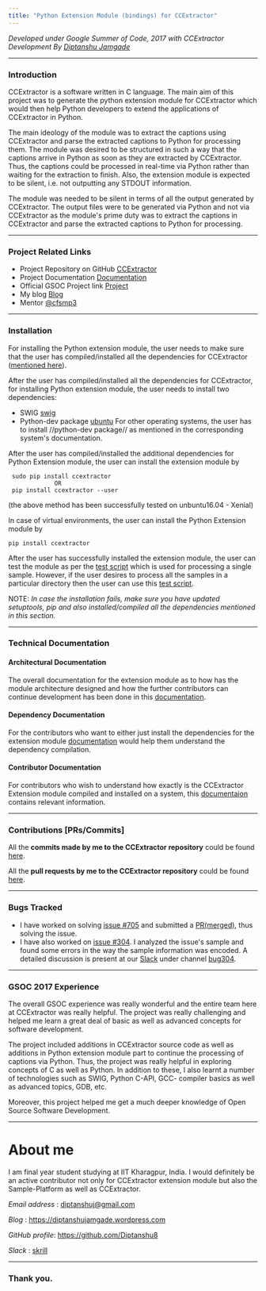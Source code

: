 ```yaml
---
title: "Python Extension Module (bindings) for CCExtractor"
---
```


*Developed under Google Summer of Code, 2017 with CCExtractor Development By [Diptanshu Jamgade](https://github.com/Diptanshu8)*

------------------------------------------------------------------------

### Introduction

CCExtractor is a software written in C language. The main aim of this
project was to generate the python extension module for CCExtractor
which would then help Python developers to extend the applications of
CCExtractor in Python.

The main ideology of the module was to extract the captions using
CCExtractor and parse the extracted captions to Python for processing
them. The module was desired to be structured in such a way that the
captions arrive in Python as soon as they are extracted by CCExtractor.
Thus, the captions could be processed in real-time via Python rather
than waiting for the extraction to finish. Also, the extension module is
expected to be silent, i.e. not outputting any STDOUT information.

The module was needed to be silent in terms of all the output generated
by CCExtractor. The output files were to be generated via Python and not
via CCExtractor as the module's prime duty was to extract the captions
in CCExtractor and parse the extracted captions to Python for
processing.

------------------------------------------------------------------------

### Project Related Links

 * Project Repository on GitHub [CCExtractor](https://github.com/CCExtractor/ccextractor)
 * Project Documentation [Documentation](/public/gsoc/python_extension_module_technical_documentation_gsoc_17)
 * Official GSOC Project link [Project](https://summerofcode.withgoogle.com/projects/#6123526338641920)
 * My blog [Blog](https://diptanshujamgade.wordpress.com/)
 * Mentor [@cfsmp3](https://github.com/cfsmp3)

------------------------------------------------------------------------

### Installation

For installing the Python extension module, the user needs to make sure
that the user has compiled/installed all the dependencies for
CCExtractor ([mentioned here](https://github.com/CCExtractor/ccextractor#debianubuntu)).

After the user has compiled/installed all the dependencies for
CCExtractor, for installing Python extension module, the user needs to
install two dependencies:

 - SWIG [swig](http://www.swig.org/download.html)
 - Python-dev package [ubuntu](https://packages.ubuntu.com/trusty/python-dev)
   For other operating systems, the user has to install //python-dev package// as mentioned in the corresponding  system's documentation.
   

After the user has compiled/installed the additional dependencies for
Python Extension module, the user can install the extension module by

```
 sudo pip install ccextractor
             OR
 pip install ccextractor --user
```

(the above method has been successfully tested on unbuntu16.04 - Xenial)

In case of virtual environments, the user can install the Python
Extension module by

`pip install ccextractor`
 

After the user has successfully installed the extension module, the user
can test the module as per the [test script](https://github.com/CCExtractor/ccextractor/blob/master/api/api_testing.py)
which is used for processing a single sample. However, if the user
desires to process all the samples in a particular directory then the
user can use this [test script](https://github.com/CCExtractor/ccextractor/blob/master/api/recursive_tester.py).

NOTE: *In case the installation fails, make sure you have updated setuptools, pip and also installed/compiled all the dependencies mentioned in this section.*

------------------------------------------------------------------------

### Technical Documentation

#### Architectural Documentation

The overall documentation for the extension module as to how has the
module architecture designed and how the further contributors can
continue development has been done in this
[documentation](/public/gsoc/python_extension_module_technical_documentation_gsoc_17).

#### Dependency Documentation

For the contributors who want to either just install the dependencies
for the extension module
[documentation](/public/gsoc/python_extension_module_compilation_documentation_gsoc_17)
would help them understand the dependency compilation.

#### Contributor Documentation

For contributors who wish to understand how exactly is the CCExtractor
Extension module compiled and installed on a system, this
[documentaion](/public/gsoc/python_extension_module_compilation_documentation_gsoc_17)
contains relevant information.

------------------------------------------------------------------------

### Contributions [PRs/Commits]

All the **commits made by me to the CCExtractor repository** could
be found
[here](https://github.com/CCExtractor/ccextractor/commits/master?author=Diptanshu8).

All the **pull requests by me to the CCExtractor repository** could
be found
[here](https://github.com/CCExtractor/ccextractor/pulls?q=is%3Apr+author%3ADiptanshu8+is%3Aclosed).

------------------------------------------------------------------------

### Bugs Tracked

 * I have worked on solving [issue #705](https://github.com/CCExtractor/ccextractor/issues/705) and submitted a [PR(merged)](https://github.com/CCExtractor/ccextractor/pull/721), thus solving the issue.
 * I have also worked on [issue #304](https://github.com/CCExtractor/ccextractor/issues/304). I analyzed the issue's sample and found some errors in the way the sample information was encoded. A detailed discussion is present at our [Slack](https://rhccgsoc15.slack.com) under channel [bug304](https://rhccgsoc15.slack.com/messages/C5QJXUSDU).

------------------------------------------------------------------------

### GSOC 2017 Experience

The overall GSOC experience was really wonderful and the entire team
here at CCExtractor was really helpful. The project was really
challenging and helped me learn a great deal of basic as well as
advanced concepts for software development.

The project included additions in CCExtractor source code as well as
additions in Python extension module part to continue the processing of
captions via Python. Thus, the project was really helpful in exploring
concepts of C as well as Python. In addition to these, I also learnt a
number of technologies such as SWIG, Python C-API, GCC- compiler basics
as well as advanced topics, GDB, etc.

Moreover, this project helped me get a much deeper knowledge of Open
Source Software Development.

------------------------------------------------------------------------

# About me

I am final year student studying at IIT Kharagpur, India. I would
definitely be an active contributor not only for CCExtractor extension
module but also the Sample-Platform as well as CCExtractor.

*Email address* :
[diptanshuj@gmail.com](diptanshuj@gmail.com)

*Blog* : <https://diptanshujamgade.wordpress.com>

*GitHub profile*: <https://github.com/Diptanshu8>

*Slack* :
[skrill](https://rhccgsoc15.slack.com/team/skrill)

------------------------------------------------------------------------

### Thank you.
